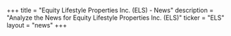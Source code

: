 +++
title = "Equity Lifestyle Properties Inc. (ELS) - News"
description = "Analyze the News for Equity Lifestyle Properties Inc. (ELS)"
ticker = "ELS"
layout = "news"
+++

